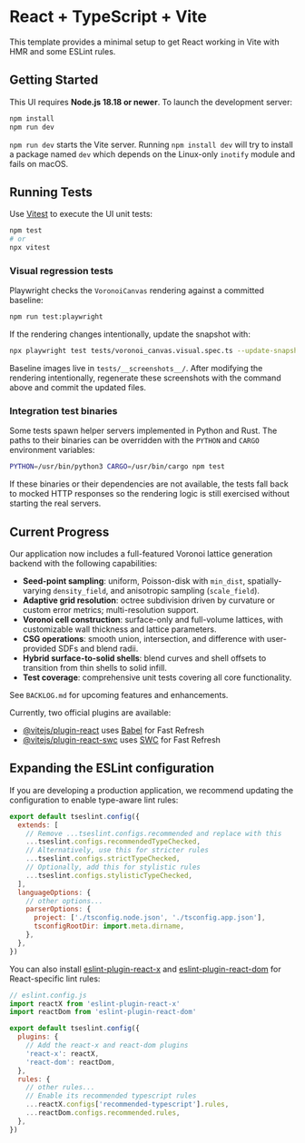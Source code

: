 # React + TypeScript + Vite


This template provides a minimal setup to get React working in Vite with HMR and some ESLint rules.

## Getting Started

This UI requires **Node.js 18.18 or newer**. To launch the development server:

```bash
npm install
npm run dev
```

`npm run dev` starts the Vite server. Running `npm install dev` will try to install a package named `dev` which depends on the Linux-only `inotify` module and fails on macOS.

## Running Tests

Use [Vitest](https://vitest.dev) to execute the UI unit tests:

```bash
npm test
# or
npx vitest
```

### Visual regression tests

Playwright checks the `VoronoiCanvas` rendering against a committed baseline:

```bash
npm run test:playwright
```

If the rendering changes intentionally, update the snapshot with:

```bash
npx playwright test tests/voronoi_canvas.visual.spec.ts --update-snapshots
```

Baseline images live in `tests/__screenshots__/`. After modifying the rendering
intentionally, regenerate these screenshots with the command above and commit
the updated files.

### Integration test binaries

Some tests spawn helper servers implemented in Python and Rust. The paths to
their binaries can be overridden with the `PYTHON` and `CARGO` environment
variables:

```bash
PYTHON=/usr/bin/python3 CARGO=/usr/bin/cargo npm test
```

If these binaries or their dependencies are not available, the tests fall back
to mocked HTTP responses so the rendering logic is still exercised without
starting the real servers.

## Current Progress

Our application now includes a full-featured Voronoi lattice generation backend with the following capabilities:

- **Seed-point sampling**: uniform, Poisson-disk with `min_dist`, spatially-varying `density_field`, and anisotropic sampling (`scale_field`).
- **Adaptive grid resolution**: octree subdivision driven by curvature or custom error metrics; multi-resolution support.
- **Voronoi cell construction**: surface-only and full-volume lattices, with customizable wall thickness and lattice parameters.
- **CSG operations**: smooth union, intersection, and difference with user-provided SDFs and blend radii.
- **Hybrid surface-to-solid shells**: blend curves and shell offsets to transition from thin shells to solid infill.
- **Test coverage**: comprehensive unit tests covering all core functionality.

See `BACKLOG.md` for upcoming features and enhancements.

Currently, two official plugins are available:

- [@vitejs/plugin-react](https://github.com/vitejs/vite-plugin-react/blob/main/packages/plugin-react) uses [Babel](https://babeljs.io/) for Fast Refresh
- [@vitejs/plugin-react-swc](https://github.com/vitejs/vite-plugin-react/blob/main/packages/plugin-react-swc) uses [SWC](https://swc.rs/) for Fast Refresh

## Expanding the ESLint configuration

If you are developing a production application, we recommend updating the configuration to enable type-aware lint rules:

```js
export default tseslint.config({
  extends: [
    // Remove ...tseslint.configs.recommended and replace with this
    ...tseslint.configs.recommendedTypeChecked,
    // Alternatively, use this for stricter rules
    ...tseslint.configs.strictTypeChecked,
    // Optionally, add this for stylistic rules
    ...tseslint.configs.stylisticTypeChecked,
  ],
  languageOptions: {
    // other options...
    parserOptions: {
      project: ['./tsconfig.node.json', './tsconfig.app.json'],
      tsconfigRootDir: import.meta.dirname,
    },
  },
})
```

You can also install [eslint-plugin-react-x](https://github.com/Rel1cx/eslint-react/tree/main/packages/plugins/eslint-plugin-react-x) and [eslint-plugin-react-dom](https://github.com/Rel1cx/eslint-react/tree/main/packages/plugins/eslint-plugin-react-dom) for React-specific lint rules:

```js
// eslint.config.js
import reactX from 'eslint-plugin-react-x'
import reactDom from 'eslint-plugin-react-dom'

export default tseslint.config({
  plugins: {
    // Add the react-x and react-dom plugins
    'react-x': reactX,
    'react-dom': reactDom,
  },
  rules: {
    // other rules...
    // Enable its recommended typescript rules
    ...reactX.configs['recommended-typescript'].rules,
    ...reactDom.configs.recommended.rules,
  },
})
```

